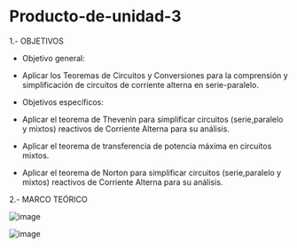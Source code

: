 # Producto-de-unidad-3
1.- OBJETIVOS
 - Objetivo general:

  - Aplicar los Teoremas de Circuitos y Conversiones para la comprensión y simplificación de circuitos de corriente alterna en serie-paralelo.
  
 - Objetivos específicos:
  
  - Aplicar el teorema de Thevenin para simplificar circuitos (serie,paralelo y mixtos) reactivos de Corriente Alterna para su análisis.
  
  - Aplicar el teorema de transferencia de potencia máxima en circuitos mixtos.
  
  - Aplicar el teorema de Norton para simplificar circuitos (serie,paralelo y mixtos)  reactivos de Corriente Alterna para su análisis.
  
2.- MARCO TEÓRICO 

![image](https://user-images.githubusercontent.com/76132461/112908094-808a6a80-90b4-11eb-8983-a10d1cb8971d.png)

![image](https://user-images.githubusercontent.com/76132461/112911833-d4e51880-90bb-11eb-8373-1f206415d3c4.png)
